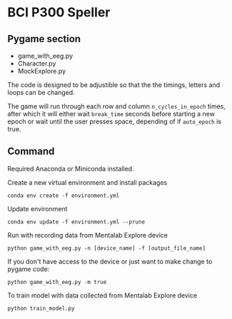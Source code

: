 # BCI P300 Speller

## Pygame section

- game_with_eeg.py
- Character.py
- MockExplore.py

The code is designed to be adjustible so that the the timings, letters and loops can be changed.

The game will run through each row and column `n_cycles_in_epoch` times, after which it will either wait `break_time` seconds before starting a new epoch or wait until the user presses space, depending of if `auto_epoch` is true.

## Command

Required Anaconda or Miniconda installed.

Create a new virtual environment and install packages

`conda env create -f environment.yml`

Update environment

`conda env update -f environment.yml --prune`

Run with recording data from Mentalab Explore device

`python game_with_eeg.py -n [device_name] -f [output_file_name]`

If you don't have access to the device or just want to make change to pygame code:

`python game_with_eeg.py -m true`

To train model with data collected from Mentalab Explore device

`python train_model.py`
